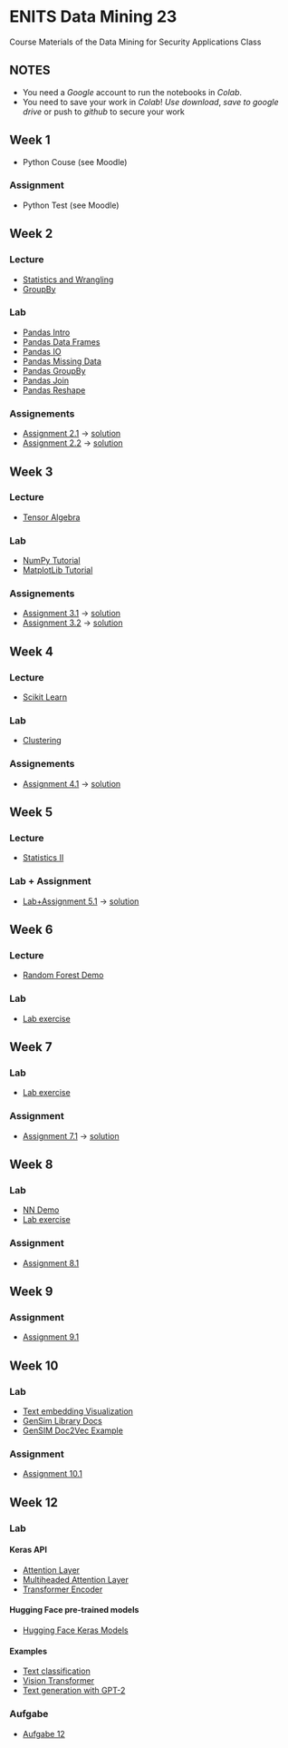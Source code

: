 # ENITS Data Mining 23
Course Materials of the Data Mining for Security Applications Class

## NOTES
* You need a *Google* account to run the notebooks in *Colab*.
* You need to save your work in *Colab*! *Use download*, *save to google drive* or push to *github* to secure your work

## Week 1
* Python Couse (see Moodle)
### Assignment
* Python Test (see Moodle)

## Week 2
### Lecture
* [Statistics and Wrangling](https://colab.research.google.com/github/keuperj/ENITS_DataMining_WS23/blob/main/Week_2/Lecture_02_Basic_Statistics_Data_Wrangling.ipynb)
* [GroupBy](https://colab.research.google.com/github/keuperj/ENITS_DataMining_WS23/blob/main/Week_2/Lecture_02_GroupBy.ipynb)

### Lab
* [Pandas Intro](https://colab.research.google.com/github/keuperj/ENITS_DataMining_WS23/blob/main/Week_2/Lab_pandas_01_Intro.ipynb)
* [Pandas Data Frames](https://colab.research.google.com/github/keuperj/ENITS_DataMining_WS23/blob/main/Week_2/Lab_pandas_02_DataFrame.ipynb)
* [Pandas IO](https://colab.research.google.com/github/keuperj/ENITS_DataMining_WS23/blob/main/Week_2/Lab_pandas_03_IO.ipynb)
* [Pandas Missing Data](https://colab.research.google.com/github/keuperj/ENITS_DataMining_WS23/blob/main/Week_2/Lab_pandas_04_MissingData.ipynb)
* [Pandas GroupBy](https://colab.research.google.com/github/keuperj/ENITS_DataMining_WS23/blob/main/Week_2/Lab_pandas_05_Group_by.ipynb)
* [Pandas Join](https://colab.research.google.com/github/keuperj/ENITS_DataMining_WS23/blob/main/Week_2/Lab_pandas_06_MergeandJoin.ipynb)
* [Pandas Reshape](https://colab.research.google.com/github/keuperj/ENITS_DataMining_WS23/blob/main/Week_2/Lab_pandas_07_reshape.ipynb) 

### Assignements
* [Assignment 2.1](https://colab.research.google.com/github/keuperj/ENITS_DataMining_WS23/blob/main/Week_2/Assignment_1.ipynb) -> [solution](https://colab.research.google.com/github/keuperj/ENITS_DataMining_WS23/blob/main/Week_2/solution_1.ipynb)
* [Assignment 2.2](https://colab.research.google.com/github/keuperj/ENITS_DataMining_WS23/blob/main/Week_2/Assignment_2.ipynb) -> [solution](https://colab.research.google.com/github/keuperj/ENITS_DataMining_WS23/blob/main/Week_2/solution_2.ipynb)

## Week 3

### Lecture
* [Tensor Algebra](https://colab.research.google.com/github/keuperj/ENITS_DataMining_WS23/blob/main/Week_3/Lecture_03_02_Tensor_Algebra.ipynb)


### Lab
* [NumPy Tutorial](https://colab.research.google.com/github/keuperj/ENITS_DataMining_WS23/blob/main/Week_3/Lab_01_Numpy.ipynb)
* [MatplotLib Tutorial](https://colab.research.google.com/github/keuperj/ENITS_DataMining_WS23/blob/main/Week_3/Lab_02_Matplotlib-Intro.ipynb) 


### Assignements
* [Assignment 3.1](https://colab.research.google.com/github/keuperj/ENITS_DataMining_WS23/blob/main/Week_3/Assignment_3.1_Numpy.ipynb) -> [solution](https://colab.research.google.com/github/keuperj/ENITS_DataMining_WS23/blob/main/Week_3/Assignment_3.1_Numpy_solution.ipynb)
* [Assignment 3.2](https://colab.research.google.com/github/keuperj/ENITS_DataMining_WS23/blob/main/Week_3/Assignment_3.2_Matplotlib.ipynb) -> [solution](https://colab.research.google.com/github/keuperj/ENITS_DataMining_WS23/blob/main/Week_3/Assignment_3.2_Matplotlib_solution.ipynb)

## Week 4

### Lecture
* [Scikit Learn](https://colab.research.google.com/github/keuperj/ENITS_DataMining_WS23/blob/main/Week_4/Lecture_Scikit_Learn.ipynb)

### Lab
* [Clustering](https://colab.research.google.com/github/keuperj/ENITS_DataMining_WS23/blob/main/Week_4/Lab_Clustering.ipynb)

### Assignements
* [Assignment 4.1](https://colab.research.google.com/github/keuperj/ENITS_DataMining_WS23/blob/main/Week_4/Assignment_4.1_Clustering.ipynb) -> [solution](https://colab.research.google.com/github/keuperj/ENITS_DataMining_WS23/blob/main/Week_4/Assignment_4.1_Solution.ipynb)

## Week 5

### Lecture
* [Statistics II](https://colab.research.google.com/github/keuperj/ENITS_DataMining_WS23/blob/main/Week_5/05_Statistics_Part_II.ipynb)

### Lab + Assignment
* [Lab+Assignment 5.1](https://colab.research.google.com/github/keuperj/ENITS_DataMining_WS23/blob/main/Week_5/LabAndAssignment_FraudDetection.ipynb) -> [solution](https://colab.research.google.com/github/keuperj/ENITS_DataMining_WS23/blob/main/Week_5/LabAndAssignment_FraudDetection_Solution.ipynb)

## Week 6
### Lecture
* [Random Forest Demo](https://colab.research.google.com/github/keuperj/ENITS_DataMining_WS23/blob/main/Week_6/RF_demo.ipynb)
 
### Lab
* [Lab exercise](https://colab.research.google.com/github/keuperj/ENITS_DataMining_WS23/blob/main/Week_6/Lab_FraudDetection_Part_II.ipynb)


## Week 7
### Lab
* [Lab exercise](https://colab.research.google.com/github/keuperj/ENITS_DataMining_WS23/blob/main/Week_7/Lab_plot_classifier_comparison.ipynb)

### Assignment
* [Assignment 7.1](https://colab.research.google.com/github/keuperj/ENITS_DataMining_WS23/blob/main/Week_7/Assignment_PCA.ipynb) -> [solution](https://colab.research.google.com/github/keuperj/ENITS_DataMining_WS23/blob/main/Week_7/PCA_solution.ipynb)

## Week 8
### Lab
* [NN Demo](https://playground.tensorflow.org/#activation=tanh&batchSize=10&dataset=circle&regDataset=reg-plane&learningRate=0.03&regularizationRate=0&noise=0&networkShape=4,2&seed=0.16265&showTestData=false&discretize=false&percTrainData=50&x=true&y=true&xTimesY=false&xSquared=false&ySquared=false&cosX=false&sinX=false&cosY=false&sinY=false&collectStats=false&problem=classification&initZero=false&hideText=false)
* [Lab exercise](https://colab.research.google.com/github/keuperj/ENITS_DataMining_WS23/blob/main/Week_8/Intro_to_Keras.ipynb)

### Assignment
* [Assignment 8.1](https://colab.research.google.com/github/keuperj/ENITS_DataMining_WS23/blob/main/Week_8/Assignment_fraud_detection.ipynb)

## Week 9
### Assignment
* [Assignment 9.1](https://colab.research.google.com/github/keuperj/ENITS_DataMining_WS23/blob/main/Week_9/Assignment_CNNs.ipynb)

## Week 10
### Lab
* [Text embedding Visualization](https://projector.tensorflow.org/)
*  [GenSim Library Docs](https://radimrehurek.com/gensim/auto_examples/index.html#documentation)
*  [GenSIM Doc2Vec Example](https://colab.research.google.com/github/keuperj/ENITS_DataMining_WS23/blob/main/Week_10/gensim_doc2vec.ipynb)

### Assignment
*  [Assignment 10.1 ](https://colab.research.google.com/github/keuperj/ENITS_DataMining_WS23/blob/main/Week_10/Assignment_10.ipynb)

## Week 12
### Lab

#### Keras API
* [Attention Layer](https://keras.io/2.15/api/layers/attention_layers/attention/)
* [Multiheaded Attention Layer](https://keras.io/api/layers/attention_layers/multi_head_attention/)
* [Transformer Encoder](https://keras.io/api/keras_nlp/modeling_layers/transformer_encoder/)

#### Hugging Face pre-trained models
* [Hugging Face Keras Models](https://huggingface.co/models?library=keras)
  
#### Examples
* [Text classification](https://colab.research.google.com/github/keuperj/ENITS_DataMining_WS23/blob/main/Week_12/text_classification_with_transformer.ipynb)
* [Vision Transformer](https://colab.research.google.com/github/keuperj/ENITS_DataMining_WS23/blob/main/Week_12/image_classification_with_vision_transformer.ipynb)
* [Text generation with GPT-2](https://colab.research.google.com/github/keuperj/ENITS_DataMining_WS23/blob/main/Week_12/gpt2_text_generation_with_kerasnlp.ipynb)

### Aufgabe
* [Aufgabe 12](https://colab.research.google.com/github/keuperj/ENITS_DataMining_WS23/blob/main/Week_12/Assignment_12.ipynb)
  
